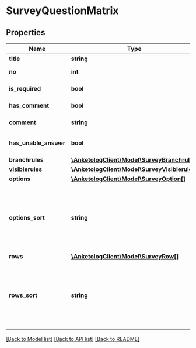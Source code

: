 # SurveyQuestionMatrix

## Properties
Name | Type | Description | Notes
------------ | ------------- | ------------- | -------------
**title** | **string** | Название вопроса | 
**no** | **int** | Порядковый номер | 
**is_required** | **bool** | Вопрос обязательный | 
**has_comment** | **bool** | Отображать комментарий | 
**comment** | **string** | Текст комментария | 
**has_unable_answer** | **bool** | Вариант \&quot;затрудняюсь ответить\&quot; | 
**branchrules** | [**\AnketologClient\Model\SurveyBranchrule[]**](SurveyBranchrule.md) |  | 
**visiblerules** | [**\AnketologClient\Model\SurveyVisiblerule[]**](SurveyVisiblerule.md) |  | 
**options** | [**\AnketologClient\Model\SurveyOption[]**](SurveyOption.md) |  | 
**options_sort** | **string** | Сортировка  * &#x60;default&#x60; - по умолчанию * &#x60;alphabet&#x60; - в алфавитном порядке * &#x60;random&#x60; - в случайном порядке | 
**rows** | [**\AnketologClient\Model\SurveyRow[]**](SurveyRow.md) |  | 
**rows_sort** | **string** | Сортировка  * &#x60;default&#x60; - по умолчанию * &#x60;alphabet&#x60; - в алфавитном порядке * &#x60;random&#x60; - в случайном порядке | 

[[Back to Model list]](../README.md#documentation-for-models) [[Back to API list]](../README.md#documentation-for-api-endpoints) [[Back to README]](../README.md)


